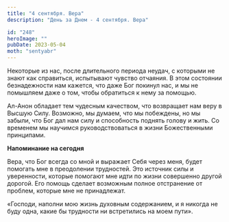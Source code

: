 ```yaml
---
title: "4 сентября. Вера"
description: "День за Днем - 4 сентября. Вера"

id: "248"
heroImage: ""
pubDate: 2023-05-04
moth: "sentyabr"
---
```


Некоторые из нас, после длительного периода неудач, с которыми не знают как
справиться, испытывают чувство отчаяния. В этом состоянии безнадежности нам
кажется, что даже Бог покинул нас, и мы не помышляем даже о том, чтобы
обратиться к нему за помощью.

Ал-Анон обладает тем чудесным качеством, что возвращает нам веру в Высшую
Силу. Возможно, мы думаем, что мы побеждены, но мы забыли, что Бог дал нам
силу и способность поднять голову и жить. Со временем мы научимся
руководствоваться в жизни Божественными принципами.

**Напоминание на сегодня**

Вера, что Бог всегда со мной и выражает Себя через меня, будет помогать мне в
преодолении трудностей. Это источник силы и уверенности, которые помогают мне
идти по жизни совершенно другой дорогой. Его помощь сделает возможным полное
отстранение от проблем, которые мне не принадлежат.

«Господи, наполни мою жизнь духовным содержанием, и я никогда не буду одна,
какие бы трудности ни встретились на моем пути».
